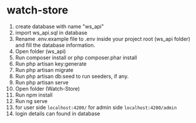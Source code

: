 # watch-store
1. create database with name "ws_api"
2. import ws_api.sql in database
3. Rename .env.example file to .env inside your project root (ws_api folder) and fill the database information.
4. Open folder (ws_api)
5. Run composer install or php composer.phar install
6. Run php artisan key:generate
7. Run php artisan migrate
8. Run php artisan db:seed to run seeders, if any.
9. Run php artisan serve
10. Open folder (Watch-Store)
11. Run npm install
12. Run ng serve
13. for user side `localhost:4200/` for admin side `localhost:4200/admin`
14. login details can found in database
